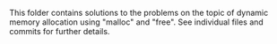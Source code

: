 This folder contains solutions to the problems on the topic of dynamic memory allocation using "malloc" and "free".
See individual files and commits for further details.

